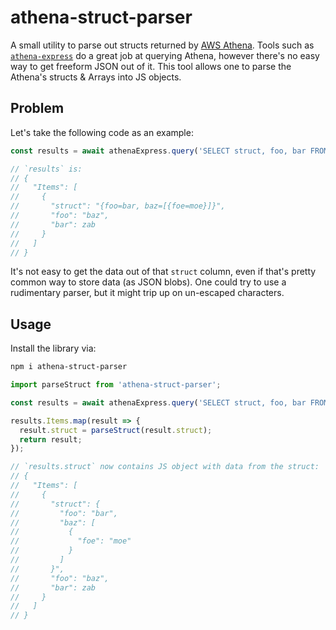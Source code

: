 # athena-struct-parser

A small utility to parse out structs returned by [AWS Athena](https://aws.amazon.com/athena/). Tools such as [`athena-express`](https://github.com/ghdna/athena-express) do a great job at querying Athena, however there's no easy way to get freeform JSON out of it. This tool allows one to parse the Athena's structs & Arrays into JS objects.

## Problem

Let's take the following code as an example:
```js
const results = await athenaExpress.query('SELECT struct, foo, bar FROM my_table');

// `results` is:
// {
//   "Items": [
//     {
//       "struct": "{foo=bar, baz=[{foe=moe}]}",
//       "foo": "baz",
//       "bar": zab
//     }
//   ]
// }
```

It's not easy to get the data out of that `struct` column, even if that's pretty common way to store data (as JSON blobs). One could try to use a rudimentary parser, but it might trip up on un-escaped characters.

## Usage

Install the library via:
```sh
npm i athena-struct-parser
```

```js
import parseStruct from 'athena-struct-parser';

const results = await athenaExpress.query('SELECT struct, foo, bar FROM my_table');

results.Items.map(result => {
  result.struct = parseStruct(result.struct);
  return result;
});

// `results.struct` now contains JS object with data from the struct:
// {
//   "Items": [
//     {
//       "struct": {
//         "foo": "bar",
//         "baz": [
//           {
//             "foe": "moe"
//           }
//         ]
//       }",
//       "foo": "baz",
//       "bar": zab
//     }
//   ]
// }
```
